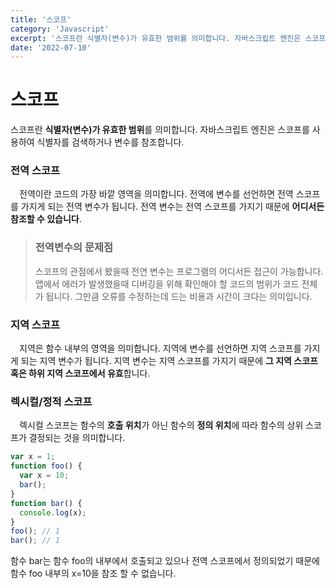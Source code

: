 ```yaml
---
title: '스코프'
category: 'Javascript'
excerpt: '스코프란 식별자(변수)가 유효한 범위를 의미합니다. 자바스크립트 엔진은 스코프를 사용하여 식별자를 검색하거나 변수를 참조합니다. 전역 스코프, 지역 스코프 그리고 렉시컬 스코프에 대해 간략하게 알아보겠습니다.'
date: '2022-07-10'
---
```

# 스코프

스코프란 **식별자(변수)가 유효한 범위**를 의미합니다. 자바스크립트 엔진은 스코프를 사용하여 식별자를 검색하거나 변수를 참조합니다.

### 전역 스코프
&emsp;전역이란 코드의 가장 바깥 영역을 의미합니다. 전역에 변수를 선언하면 전역 스코프를 가지게 되는 전역 변수가 됩니다. 전역 변수는 전역 스코프를 가지기 때문에 **어디서든 참조할 수 있습니다**.

>### 전역변수의 문제점
>스코프의 관점에서 봤을때 전연 변수는 프로그램의 어디서든 접근이 가능합니다. 앱에서 에러가 발생했을때 디버깅을 위해 확인해야 할 코드의 범위가 코드 전체가 됩니다. 그만큼 오류를 수정하는데 드는 비용과 시간이 크다는 의미입니다.

### 지역 스코프
&emsp;지역은 함수 내부의 영역을 의미합니다. 지역에 변수를 선언하면 지역 스코프를 가지게 되는 지역 변수가 됩니다. 지역 변수는 지역 스코프를 가지기 때문에 **그 지역 스코프 혹은 하위 지역 스코프에서 유효**합니다.

### 렉시컬/정적 스코프
&emsp;렉시컬 스코프는 함수의 **호출 위치**가 아닌 함수의 **정의 위치**에 따라 함수의 상위 스코프가 결정되는 것을 의미합니다.

```js
var x = 1;
function foo() {
  var x = 10;
  bar();
}
function bar() {
  console.log(x);
}
foo(); // 1
bar(); // 1
```

함수 bar는 함수 foo의 내부에서 호출되고 있으나 전역 스코프에서 정의되었기 때문에 함수 foo 내부의 x=10을 참조 할 수 없습니다.